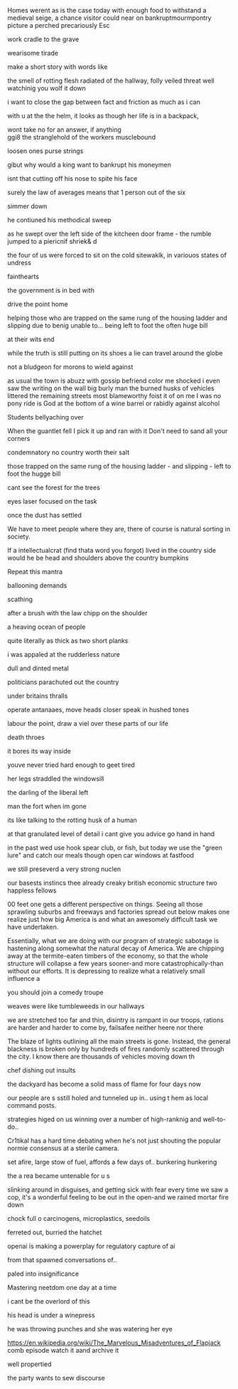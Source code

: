 Homes werent as is the case today with enough food to withstand a medieval seige, a chance visitor could near on bankruptmourmpontry 
picture a perched precariously Esc

work cradle to the grave

wearisome tirade


make a short story with words like

the smell of rotting flesh radiated of the hallway, folly veiled threat
well watchinig you wolf it down

i want to close the gap between fact and friction as much as i can 

with u at the the helm, it looks as though her life is in a backpack, 

wont take no for an answer, 
if anything  
ggi8
the stranglehold of the workers 
musclebound

loosen ones purse strings

gibut why would a king want to bankrupt his moneymen

isnt that cutting off his nose to spite his face

surely the law of averages means that 1 person out of the six

simmer down


he contiuned his methodical sweep

as he swept over the left side of the  kitcheen door frame - the rumble jumped to a piericnif shriek& d

the four of us were forced to sit on the cold sitewaklk, in variouos states of undress

fainthearts

the government is in bed with

drive the point home

helping those who are trapped on the same rung of the housing ladder and slipping due to benig unable to... being left to foot the often huge bill

at their wits end

while the truth is still putting on its shoes  a lie can travel around the globe

not a bludgeon for morons to wield against

as usual the town is abuzz with gossip
befriend
color me shocked
i even saw the writing on the wall
big burly man
the burned husks of vehicles littered the remaining streets
most blameworthy
foist it of on me
I was no pony ride
is God at the bottom of a wine barrel or 
rabidly against alcohol

Students bellyaching over

When the guantlet fell I pick it up and ran with it
Don't need to sand all your corners

condemnatory
no country worth their salt

those trapped on the same rung of the housing ladder - and slipping - left to foot the hugge bill 

cant see the forest for the trees

eyes laser focused on the task

once the dust has settled

We have to meet people where they are, there of course is natural sorting in society.

If a intellectualcrat (find thata word you forgot) lived in the country side would he be head and shoulders above the country bumpkins

Repeat this mantra

ballooning demands

scathing

after a brush with the law chipp on the shoulder

a heaving ocean of people

quite literally as thick as two short planks 

i was appaled at the rudderless nature

dull and dinted metal

politicians parachuted out the country

under britains thralls

operate antanaaes, move heads closer speak in hushed tones

labour the point, draw a viel over these parts of our life

death throes

it bores its way inside

youve never tried hard enough to geet tired

her legs straddled the windowsill

the darling of the liberal left

man the fort when im gone

its like talking to the rotting husk of a human

at that granulated level of detail i cant give you advice
go hand in hand

in the past wed use hook spear club, or fish, but today we use the "green lure" and catch our meals though open car windows at fastfood

we still preseverd a  very strong nuclen

our basests instincs
thee already creaky british economic structure
two happless fellows

00 feet one gets a different perspective on things. Seeing all those sprawling suburbs and freeways and factories spread out below makes one realize just how big America is and what an awesomely difficult task we have undertaken.

Essentially, what we are doing with our program of strategic sabotage is hastening along somewhat the natural decay of America. We are chipping away at the termite-eaten timbers of the economy, so that the whole structure will collapse a few years sooner-and more catastrophically-than without our efforts. It is depressing to realize what a relatively small influence a

you should join a comedy troupe

weaves were like tumbleweeds in our hallways

we are stretched too far and thin, disintry is rampant  in our troops, rations are harder and harder to come by,
failsafee
neither heere nor there

The blaze of lights outlining all the main streets is gone. Instead, the general blackness is broken only by hundreds of fires randomly scattered through the city. I know there are thousands of vehicles moving down th

chef dishing out insults

the dackyard has become a solid mass of flame for four days now

our people are s sstill holed and tunneled up in.. using t hem as local command posts.

strategies higed on us winning over a number of high-ranknig and well-to-do.. 

Cr1tikal has a hard time debating when he's not just shouting the popular normie consensus at a sterile camera.

set afire, large stow of fuel, affords a few days of..
 bunkering hunkering



the a rea became untenable for u s

slinking around in disguises, and getting sick with fear every time we saw a cop, it's a wonderful feeling to be out in the open-and
we rained mortar fire down

chock full o carcinogens, microplastics, seedoils

ferreted out, burried the hatchet

openai is making a powerplay for regulatory capture of ai

from that spawned conversations of..

paled into insignificance

Mastering neetdom one day at a time

i cant be the overlord of this

his head is under a winepress

 he was throwing punches and she was watering her eye

https://en.wikipedia.org/wiki/The_Marvelous_Misadventures_of_Flapjack comb episode watch it aand archive it

well propertied

the party wants to sew discourse

